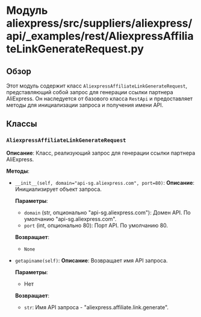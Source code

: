# Модуль aliexpress/src/suppliers/aliexpress/api/_examples/rest/AliexpressAffiliateLinkGenerateRequest.py

## Обзор

Этот модуль содержит класс `AliexpressAffiliateLinkGenerateRequest`, представляющий собой запрос для генерации ссылки партнера AliExpress. Он наследуется от базового класса `RestApi` и предоставляет методы для инициализации запроса и получения имени API.

## Классы

### `AliexpressAffiliateLinkGenerateRequest`

**Описание**: Класс, реализующий запрос для генерации ссылки партнера AliExpress.

**Методы**:

- `__init__(self, domain="api-sg.aliexpress.com", port=80)`:
    **Описание**: Инициализирует объект запроса.
    
    **Параметры**:
    - `domain` (str, опционально "api-sg.aliexpress.com"): Домен API. По умолчанию "api-sg.aliexpress.com".
    - `port` (int, опционально 80): Порт API. По умолчанию 80.
    
    **Возвращает**:
    - `None`


- `getapiname(self)`:
    **Описание**: Возвращает имя API запроса.
    
    **Параметры**:
    - Нет

    **Возвращает**:
    - `str`: Имя API запроса - "aliexpress.affiliate.link.generate".